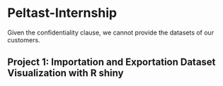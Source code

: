 # Peltast-Internship

Given the confidentiality clause, we cannot provide the datasets of our customers.

## Project 1: Importation and Exportation Dataset Visualization with R shiny
